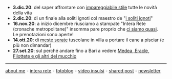 
- **3.dic.20**: del saper affrontare con [impareggiabile stile](https://cacioman.github.io/20wk49-uomodimondo.html) tutte le novità della vita    
- **2.dic.20**: di un finale alla soliti ignoti col maestro de "[i soliti ignoti](https://cacioman.github.io/20wk49-solitiignoti.html)"  
- **16.nov.20**: a inizio dicembre riusciamo a stampate "Intera Rete (cronache metropolitane)" insomma pare proprio che [ci siamo quasi](https://cacioman.github.io/news-interarete-16nov20.html).   
Le prenotazioni sono aperte!  
- **14.ott.20**: di [meste serate](https://youtu.be/jiCCzEWgpms) tuscolane in villa a portare il cane a pisciar (e più non dimandar)    
- **27.set.20**: sul perché andare fino a Bari a vedere [Medea, Eracle, Filottete e gli altri del mucchio](  https://cacioman.github.io/20wk38-medeaperstrada-lettioquasi.html)      


---    
[about me](https://about.me/cacioman) - [intera rete](https://cacioman.github.io/interarete.html) - [fotoblog](https://www.flickr.com/photos/cacioman/) - [video insulsi](https://www.youtube.com/c/ClaudioGatti44) - [shared post](https://t.me/cacioshared) - [newsletter](https://tinyletter.com/cacioman) 

<!---  


![](https://live.staticflickr.com/65535/50383767437_66438be537.jpg "Frascati, stazione di")



--->  
